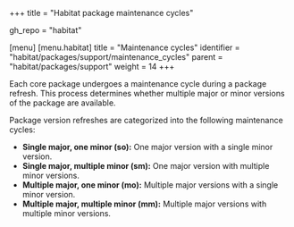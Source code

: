 +++
title = "Habitat package maintenance cycles"

gh_repo = "habitat"

[menu]
  [menu.habitat]
    title = "Maintenance cycles"
    identifier = "habitat/packages/support/maintenance_cycles"
    parent = "habitat/packages/support"
    weight = 14
+++

Each core package undergoes a maintenance cycle during a package refresh. This process determines whether multiple major or minor versions of the package are available.

Package version refreshes are categorized into the following maintenance cycles:

- **Single major, one minor (so):** One major version with a single minor version.
- **Single major, multiple minor (sm):** One major version with multiple minor versions.
- **Multiple major, one minor (mo):** Multiple major versions with a single minor version.
- **Multiple major, multiple minor (mm):** Multiple major versions with multiple minor versions.

